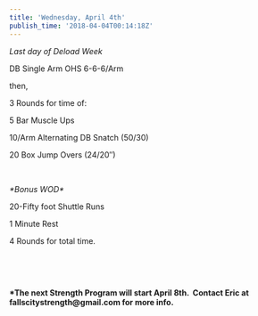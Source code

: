 ```yaml
---
title: 'Wednesday, April 4th'
publish_time: '2018-04-04T00:14:18Z'
---
```


*Last day of Deload Week*

DB Single Arm OHS 6-6-6/Arm

then,

3 Rounds for time of:

5 Bar Muscle Ups

10/Arm Alternating DB Snatch (50/30)

20 Box Jump Overs (24/20″)

 

*\*Bonus WOD\**

20-Fifty foot Shuttle Runs

1 Minute Rest

4 Rounds for total time.

 

 

**\*The next Strength Program will start April 8th.  Contact Eric at
fallscitystrength\@gmail.com for more info.**

 
